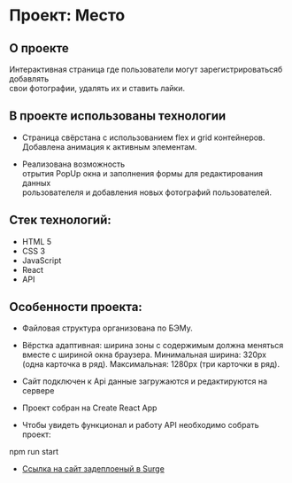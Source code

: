 # Проект: Место

## О проекте  

Интерактивная страница где пользователи могут  зарегистрироватьсяб добавлять  
свои фотографии, удалять их и ставить лайки.  

## В проекте использованы технологии  

* Страница свёрстана с использованием flex и grid контейнеров.  
Добавлена анимация к активным элементам.  

* Реализована возможность  
отрытия PopUp окна и заполнения формы для редактирования данных  
рользователеля и добавления новых фотографий пользователей.


## Стек технологий:

* HTML 5
* CSS 3
* JavaScript
* React
* API

## Особенности проекта:

* Файловая структура организована по БЭМу.  

*  Вёрстка адаптивная: ширина зоны с содержимым должна меняться вместе с шириной окна браузера.  Минимальная ширина: 320px (одна карточка в ряд). Максимальная: 1280px (три карточки в ряд).

* Сайт подключен к Api данные загружаются и редактируются на сервере

* Проект собран на Create React App

* Чтобы увидеть функционал и работу API необходимо собрать проект:

npm run start

* [Ссылка на  сайт  задеплоеный в Surge](https://react-mesto-auth83.surge.sh)
